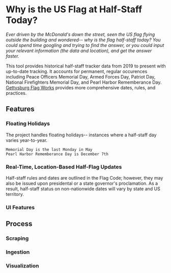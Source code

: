 # Why is the US Flag at Half-Staff Today?

*Ever driven by the McDonald's down the street, seen the US flag flying outside the building and wondered-- why is the flag half-staff today? You could spend time googling and trying to find the answer, or you could input your relevant information (the data and location), and get the answer faster.*

This tool provides historical half-staff tracker data from 2019 to present with up-to-date tracking. It accounts for permanent, regular occurences including Peace Officers Memorial Day, Armed Forces Day, Patriot Day, National Firefighters Memorial Day, and Pearl Harbor Rememberance Day. [Gettysburg Flag Works](https://www.gettysburgflag.com/fly-flag-half-mast) provides more comprehensive dates, rules, and practices.

## Features

### Floating Holidays
The project handles floating holidays-- instances where a half-staff day varies year-to-year.
```
Memorial Day is the last Monday in May
Pearl Harbor Rememberance Day is December 7th
```

### Real-Time, Location-Based Half-Flag Updates
Half-staff rules and dates are outlined in the Flag Code; however, they may also be issued upon presidental or a state governor's proclamation. As a result, half-staff status on non-nationwide dates will vary by state and US territory.

### UI Features


## Process

### Scraping
### Ingestion
### Visualization



